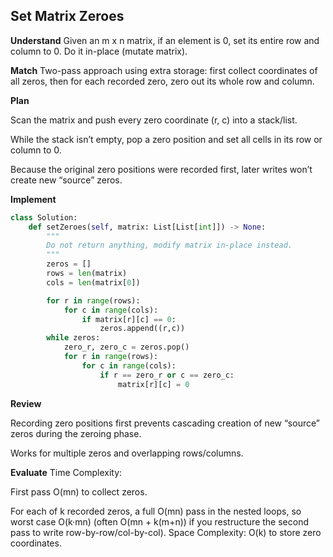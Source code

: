 ## Set Matrix Zeroes
**Understand**
Given an m x n matrix, if an element is 0, set its entire row and column to 0. Do it in-place (mutate matrix).

**Match**
Two-pass approach using extra storage: first collect coordinates of all zeros, then for each recorded zero, zero out its whole row and column.

**Plan**

Scan the matrix and push every zero coordinate (r, c) into a stack/list.

While the stack isn’t empty, pop a zero position and set all cells in its row or column to 0.

Because the original zero positions were recorded first, later writes won’t create new “source” zeros.

**Implement**
```py
class Solution:
    def setZeroes(self, matrix: List[List[int]]) -> None:
        """
        Do not return anything, modify matrix in-place instead.
        """
        zeros = []
        rows = len(matrix)
        cols = len(matrix[0])

        for r in range(rows):
            for c in range(cols):
                if matrix[r][c] == 0:
                    zeros.append((r,c))
        while zeros:
            zero_r, zero_c = zeros.pop()
            for r in range(rows):
                for c in range(cols):
                    if r == zero_r or c == zero_c:
                        matrix[r][c] = 0
```

**Review**

Recording zero positions first prevents cascading creation of new “source” zeros during the zeroing phase.

Works for multiple zeros and overlapping rows/columns.

**Evaluate**
Time Complexity:

First pass O(mn) to collect zeros.

For each of k recorded zeros, a full O(mn) pass in the nested loops, so worst case O(k·mn) (often O(mn + k(m+n)) if you restructure the second pass to write row-by-row/col-by-col).
Space Complexity: O(k) to store zero coordinates.